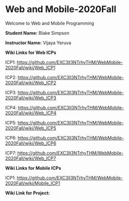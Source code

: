 # Web and Mobile-2020Fall
Welcome to Web and Mobile Programming

**Student Name:** Blake Simpson

**Instructor Name:** Vijaya Yeruva

**Wiki Links for Web ICPs**

ICP1: https://github.com/EXC3ll3NTrhyTHM/WebMobile-2020Fall/wiki/Web_ICP1

ICP2: https://github.com/EXC3ll3NTrhyTHM/WebMobile-2020Fall/wiki/Web_ICP2

ICP3: https://github.com/EXC3ll3NTrhyTHM/WebMobile-2020Fall/wiki/Web_ICP3

ICP4: https://github.com/EXC3ll3NTrhyTHM/WebMobile-2020Fall/wiki/Web_ICP4

ICP5: https://github.com/EXC3ll3NTrhyTHM/WebMobile-2020Fall/wiki/Web_ICP5

ICP6: https://github.com/EXC3ll3NTrhyTHM/WebMobile-2020Fall/wiki/Web_ICP6

ICP7: https://github.com/EXC3ll3NTrhyTHM/WebMobile-2020Fall/wiki/Web_ICP7

**Wiki Links for Mobile ICPs**

ICP1: https://github.com/EXC3ll3NTrhyTHM/WebMobile-2020Fall/wiki/Mobile_ICP1



**Wiki Link for Project:** 
